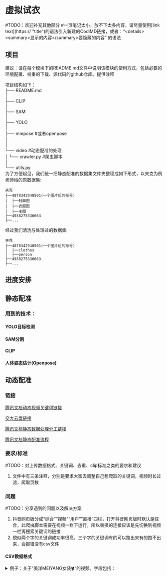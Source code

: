 # 虚拟试衣
#TODO：欢迎补充其他部分
#一页笔记太小，放不下太多内容，请尽量使用\[link text](https:// "title")的语法引入新建的CodiMD链接，或者：“\<details>
\<summary>显示的内容\</summary>要隐藏的内容” 的语法

## 项目
建议：请在每个模块下的README.md文件中说明该模块的使用方式，包括必要的环境配置、权重的下载、源代码的github仓库。提供注释

项目结构如下：  
├── README.md  
│  
├── CLIP  
│     
├── SAM     
│     
├── YOLO     
│         
├── mmpose #或者openpose  
│   
│  
└── video #动态配准的处理  
│     └── crawler.py #爬虫脚本  
│  
└── utils.py  
为了方便起见，我们统一把静态配准的数据集文件夹整理成如下形式，以夹克为例
老师给的原数据集:
```
夹克
├──4878342940501(一个图片组的标号)
│  ├──封面图
│  ├──衣服图
│  ├──主图
├──4938275336663
├──...
```
经过我们清洗与处理过的数据集:
```
夹克
├──4878342940501(一个图片组的标号)
│  ├──clothes
│  ├──person
├──4938275336663
├──...
```
## 进度安排

## 静态配准

### 用到的技术：
#### YOLO目标检测
#### SAM分割
#### CLIP
#### 人体姿态估计(Openpose)

## 动态配准

### 链接
[腾讯文档动态视频关键词链接](https://docs.qq.com/sheet/DQlpYSUhRWEV5Q3JF?tab=BB08J2)

[交大云盘链接](https://jbox.sjtu.edu.cn/l/w1UsNG)

[腾讯文档静态数据处理分工链接](https://docs.qq.com/sheet/DQlVQUG1obk9BRkV1)

[腾讯文档静态配准流程](https://docs.qq.com/doc/DQnd6S2RHTkNEWndF)
### 要求/标准
#TODO：对上传数据格式、关键词、去重、clip标准之类的要求和建议
1. 文件中有三条注释，分别是要求大家去调整自己想爬取的关键词，视频时长过滤，爬取页数

### 问题
#TODO：分享遇到的问题以及解决方案
1. 抖音网页版分成“综合”“视频”“用户”“直播”四栏，打开抖音网页版时默认是综合，此爬虫脚本需要在视频一栏下运行，所以替换的连接应该是先切换到视频一栏再搜索关键词的链接
2. 貌似两个字的关键词成功率很高，三个字的关键词有的可以跑出来有的跑不出来，会报错没有csv文件



#### CSV数据格式

<details>
<summary>例子：关于“美洋MEIYANG女装🍀”的视频。字段包括：</summary>

- 视频播放链接：https://www.douyin.com/aweme/v1/play/?video_id=v0300fg10000cse88v7og65semb4jlr0&line=0&file_id=5a45e8bc193843f697b7f3f23139a7e5&sign=fec0201c2a5626354fde00330306b7e4&is_play_url=1&source=PackSourceEnum_SEARCH
- 用户ID：1512552552475243
- 用户主页链接：https://www.douyin.com/user/MS4wLjABAAAAVwLKentexPYG7PUvx_WjNqy8jRwhoSBnlj4ommLql3xLeNBY-hM9jE7Fzf7-VcJN?relation=0&vid=7429962204629175602
- 视频ID：7429962204629175602
- 点赞数：281138
- 视频描述：福利款的外套姐妹一定不要错过，显瘦的外套而且穿起来很显白定制的颜色巨好看素颜穿都好看，看到姐妹捡漏！#回头率爆棚 #又美又飒 #谁穿谁好看不分年龄段 #美洋双11 #好会穿上新月
- 上传时间：2024-10-26 14:08:27
- 评论数：3
- 分享数：5
- 收藏数：7
- 是否为广告：0
- 是否为热门视频：1
- 视频播放链接（重复）：https://www.douyin.com/aweme/v1/play/?video_id=v0300fg10000cse88v7og65semb4jlr0&line=0&file_id=5a45e8bc193843f697b7f3f23139a7e5&sign=fec0201c2a5626354fde00330306b7e4&is_play_url=1&source=PackSourceEnum_SEARCH
</details>


